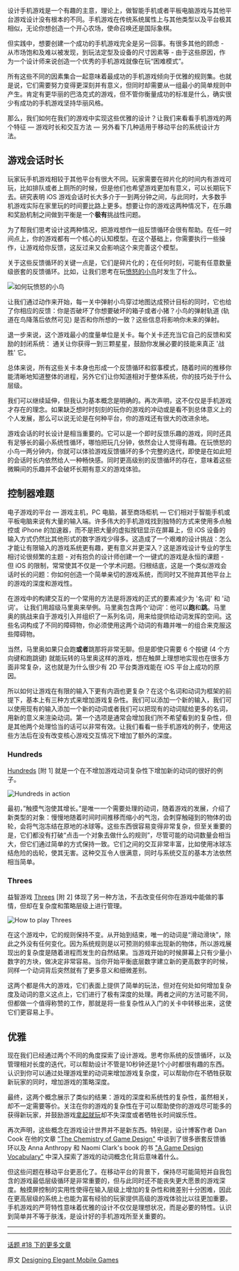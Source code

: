 设计手机游戏是一个有趣的主意，理论上，做智能手机或者平板电脑游戏与其他平台游戏设计没有根本的不同。手机游戏在传统系统属性上与其他类型以及平台极其相似，无论你想创造一个开心农场，使命召唤还是国际象棋。

但实践中，想要创建一个成功的手机游戏完全是另一回事。有很多其他的顾虑 - 从市场饱和及难以被发现，到玩法定型及设备的尺寸因素等 - 由于这些原因，作为一个设计师来说创造一个优秀的手机游戏就像在玩“困难模式”。

所有这些不同的因素集合一起意味着最成功的手机游戏倾向于优雅的规则集。也就是说，它们需要努力变得更深刻并有意义，但同时却需要从一组最小的简单规则中产生。肯定有更华丽的巴洛克式的游戏，但不管你衡量成功的标准是什么，确实很少有成功的手机游戏坚持华丽风格。

那么，我们如何在我们的游戏中实现这些优雅的设计？让我们来看看手机游戏的两个特征 — 游戏时长和交互方法 — 另外看下几种适用于移动平台的系统设计方法。

## 游戏会话时长

玩家玩手机游戏相较于其他平台有很大不同。玩家需要在碎片化的时间内有游戏可玩，比如排队或者上厕所的时候，但是他们也希望游戏更加有意义，可以长期玩下去。研究表明 iOS 游戏会话时长大多介于一到两分钟之间，与此同时，大多数手机游戏实际在家里玩的时间要比路上更多。想要让你的游戏这两种情况下，在乐趣和奖励机制之间做到平衡是一个**极有**挑战性问题。

为了帮我们思考设计这两种情况，把游戏想作一组反馈循环会很有帮助。在任一时间点上，你的游戏都有一个核心的认知模型。在这个基础上，你需要执行一些操作，让游戏给你反馈，这反过来又会影响这个来完善这个模型。

关于这些反馈循环的关键一点是，它们是碎片化的；在任何时刻，可能有任意数量级嵌套的反馈循环。比如，让我们思考在玩[愤怒的小鸟](https://www.angrybirds.com)时发生了什么。

![如何玩愤怒的小鸟](https://objccn.io/images/issue-18/AngryBirds.png)

让我们通过动作来开始，每一关中弹射小鸟穿过地图达成预计目标的同时，它也给了你相应的反馈：你是否破坏了你想要破坏的箱子或者小猪？小鸟的弹射轨道 (轨道在鸟降落后依然可见) 是否和你所想的一致？这些信息将影响你未来的弹射。

退一步来说，这个游戏最小的度量单位是关卡。每个关卡还充当它自己的反馈和奖励的封闭系统： 通关让你获得一到三颗星星，鼓励你发展必要的技能来真正 '战胜' 它。

总体来说，所有这些关卡本身也形成一个反馈循环和叙事模式，随着时间的推移你能清晰地知道整体的进程，另外它们让你知道相对于整体系统，你的技巧处于什么层级。

我们可以继续延伸，但我认为基本概念是明确的。再次声明，这不仅仅是手机游戏才存在的理念。如果缺乏想时时刻刻的玩你的游戏的冲动或是看不到总体意义上的个人发展，那么可以说无论是在何种平台，你的游戏还有很大的改进余地。

游戏会话的时长设计是相当重要的。它可以是一个即时反馈乐趣的游戏，同时还具有足够长的最小系统性循环，哪怕把玩几分钟，依然会让人觉得有趣。在玩愤怒的小鸟一两分钟内，你就可以体验游戏反馈循环的多个完整的迭代，即使是在如此短的会话时长内依然给人一种畅快感。同时更高级别的反馈循环的存在，意味着这些微瞬间的乐趣并不会破坏长期有意义的游戏体验。

## 控制器难题

电子游戏的平台 — 游戏主机，PC 电脑，甚至商场柜机 — 它们相对于智能手机或平板电脑来说有大量的输入端。许多伟大的手机游戏找到独特的方式来使用多点触控或 iPhone 的加速器，而不是把大量的虚拟按钮显示在屏幕上，但 iOS 设备的输入方式仍然比其他形式的数字游戏少得多。这造成了一个艰难的设计挑战：怎么才能让有限输入的游戏系统更有趣，更有意义并更深入？这是游戏设计专业的学生相讨论很频繁的主题 - 对有抱负的设计师创建一个一键式的游戏是永恒的课题 - 但 iOS 的限制，常常使其不仅是一个学术问题。归根结底，这是一个类似游戏会话时长的问题：你如何创造一个简单亲切的游戏系统，而同时又不抛弃其他平台上的游戏的深度和游戏性。

在游戏中的构建交互的一个常用的方法是将游戏的正式的要素减少为 '名词' 和 '动词'。 让我们用超级马里奥来举例。马里奥包含两个‘动词’：他可以**跑**和**跳**。马里奥的挑战来自于游戏引入并组织了一系列名词，用来给提供给动词发挥的空间。这些名词构成了不同的障碍物，你必须使用这两个动词的有趣并唯一的组合来克服这些障碍物。

当然，马里奥如果只会跑**或者**跳那将非常无聊。但是即使只需要 6 个按键 (4 个方向键和跑跳键) 就能玩转的马里奥这样的游戏，想在触屏上理想地实现也在很多方面非常复杂，这也就是为什么很少有 2D 平台类游戏能在 iOS 平台上成功的原因。

所以如何让游戏在有限的输入下更有内涵也更复杂？在这个名词和动词为框架的前提下，基本上有三种方式来增加游戏复杂性。我们可以添加一个新的输入，我们可以使用现有的输入添加一个新的动词或者我们可以把现有的动词赋给更多的名词，用新的意义来渲染动词。第一个选项是通常会增加我们所不希望看到的复杂性，但是其他两个处理恰当的话可以非常有效。让我们看看一些手机游戏的例子，使用这些方法后在没有改变核心游戏交互情况下增加了额外的深度。

### Hundreds

[Hundreds](http://playhundreds.com) [附 1] 就是一个在不增加游戏动词复杂性下增加新的动词的很好的例子。

![Hundreds in action](https://objccn.io/images/issue-18/Hundreds.png)

最初，”触摸气泡使其增长。”是唯一一个需要处理的动词，随着游戏的发展，介绍了新类型的对象：慢慢地随着时间时间推移而缩小的气泡，会刺穿触碰到的物体的齿轮，会将气泡冻结在原地的冰球等。这些东西很容易变得非常复杂，但至关重要的是，它们都没有打破“点击一个对象去做什么的规则”，尽管可能的动词数量会相当大，但它们通过简单的方式保持一致。它们之间的交互非常丰富，比如使用冰球冻结危险的齿轮，使其无害。这种交互令人很满意，同时与系统交互的基本方法依然相当简单。

### Threes

益智游戏 [Threes](http://asherv.com/threes/) [附 2] 体现了另一种方法，不去改变任何你在游戏中能做的事情，但却在复杂度和策略层级上进行管理。

![How to play Threes](https://objccn.io/images/issue-18/THREES_trailer.gif)

在这个游戏中，它的规则保持不变。从开始到结束，唯一的动词是“滑动滑块”，除此之外没有任何变化。因为系统规则是以可预测的频率出现新的物体，所以游戏展现出的复杂度是随着进程而发生的自然结果。当游戏开始的时候屏幕上只有少量小数字的方块，做决定非常容易。当你开始平衡底层数字建立新的更高数字的时候，同样一个动词背后突然就有了更多意义和细微差别。

这两个都是伟大的游戏，它们表面上提供了简单的玩法，但对在何处如何增加复杂度及动词的意义这点上，它们进行了极有深度的处理。两者之间的方法可能不同，但都做一个值得称赞的工作，那就是将一些复杂性从入门的关卡中转移出来，这使它们更容易上手。

## 优雅

现在我们已经通过两个不同的角度探索了设计游戏。思考你系统的反馈循环，以及管理相对长度的迭代，可以帮助设计不管是10秒钟还是1个小时都很有趣的东西。认识到你可以通过处理游戏里的动词来增加游戏复杂度，可以帮助你在不牺牲获取新玩家的同时，增加游戏的策略深度。

最终，这两个概念展示了类似的结果：游戏的深度和系统性的复杂性，虽然相关，却不一定需要等价。关注在你的游戏的复杂性在于可以帮助使你的游戏尽可能多的获得新玩家，并鼓励游戏[拿起就玩](http://gaming.wikia.com/wiki/Pick_up_and_play)却不失深度或者牺牲长时间娱乐性。

再次声明，这些概念在游戏设计世界并不是新东西。特别是，设计博客作者 Dan Cook 在他的文章 ["The Chemistry of Game Design"](http://www.gamasutra.com/view/feature/129948/the_chemistry_of_game_design.php) 中谈到了很多嵌套反馈循环以及 Anna Anthropy 和 Naomi Clark's book 的书 ["A Game Design Vocabulary"](http://www.amazon.com/Game-Design-Vocabulary-Foundational-Principles/dp/0321886925) 中深入探索了游戏的动词概念化背后意味着什么。

但这些问题在移动平台更恶化了。在移动平台的背景下，保持尽可能简短并自我包含的游戏最低层级循环是非常重要的，但与此同时还不能丧失更大愿景的游戏深度。触摸屏控制的实用性使得在输入层级上增加的复杂性和微差别十分困难，因此在更高层级的系统上也能为富有经验的玩家提供高级的游戏体验比以往更加重要。手机游戏的严苛特性意味着优雅的设计不仅仅是理想状况，而是必要的特性。认识到简单并不等于肤浅，是设计好的手机游戏所至关重要的。

---

[^1]: Hundreds 的概念非常简单，每一关你有一群气泡可以互相碰撞，每一个里面包含了一个数字，数量越大，气泡越大。当你用手指触摸一个气泡，它变成红色同时变得增大，其数字持续增加。当你停止触摸，它停止增大并且再次变成黑色，并停在在现有数字和规模，一旦屏幕上的泡沫的总和至少 100，就表示你过关了。然而，如果一个圆接触另一个圆时是红色的话 (在触摸时)，您就需要重新开始。

[^2]: 如果你不知道什么是 Three, 你也许知道另一个很成功的复制游戏， [2048](http://gabrielecirulli.github.io/2048/)，Three 在一个 4x4 的网格中进行，其中包含一些含有数字的方块，数字可能是 1，2 或者 3，或者翻倍的数字(3, 6, 12, 24, 等。)当你手朝任何方向滑动，每个方块朝着对应的方向移动，一个新的方块会被推到适当的空白处。如果两个方块是相同数字那么它们将相加合并并推到角落（1 和 2 是例外，你必须结合一个 1 和一个 2 来获得一个 3）。如果你无处可移，那么你的分数将是面板上数字的总和，更大的数字的价值远远大于小的数字。

---

[话题 #18 下的更多文章](http://www.objc.io/issue-18)

原文 [Designing Elegant Mobile Games](http://www.objc.io/issue-18/designing-elegant-mobile-games.html)
